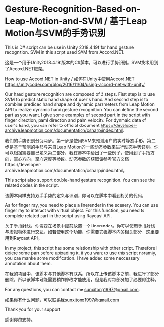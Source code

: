 # Gesture-Recognition-Based-on-Leap-Motion-and-SVM / 基于Leap Motion与SVM的手势识别
This is C# script can be use in Unity 2018.4.19f for hand gesture recognition. SVM in this script used SVM from Accord.NET.

这是一个用于Unity2018.4.19f版本的C#脚本，可以进行手势识别。SVM技术用到了Accord.NET框架。

How to use Accord.NET in Unity / 如何在Unity中使用Accord.NET https://unitycoder.com/blog/2016/11/04/using-accord-net-with-unity/

Our hand gesture recognition are composed of 2 steps. First step is to use SVM to predict static hand shape of user's hand. And second step is to combine prediced hand shape and dynamic parameters from Leap Motion API to realize dynamic hand gesture recognition. You can define the second part as you want. I give some examples of second part in the script with finger direction, paml direction and palm velocity. For dynmaic data of user's hand, you can refer to official document https://developer-archive.leapmotion.com/documentation/csharp/index.html.

我们的手势识别分为两步。第一步是使用SVM来预测用户的实时静态手形。第二步是基于预测的手形与来自Leap Motion的一些动态参数来进行动态手势识别。你可以根据需要自己定义第二部分，我在脚本中给出了一些例子，使用到了手指方向，掌心方向，掌心速度等参数。动态参数的获取请参考官方文档https://developer-archive.leapmotion.com/documentation/csharp/index.html。

This script also support double-hand gesture recognition. You can see the related codes in the script.

该脚本同样支持双手手势的定义与识别，你可以在脚本中看到相关的代码。

As for finger ray, you need to place a linerender in the scenery. You can use finger ray to interact with virtual object. For this function, you need to complete related part in the script using Raycast API.

关于手指射线，你需要在场景中提前放置一个Linerender。你可以使用手指射线与虚拟物体进行交互。如若使用这个功能，你需要完善脚本内的相关部分，这里要用到Raycast API。

In my project, this script has some relationship with other script. Therefore I delete some part before uploading it. If you want to use this script noramly, you can manke some modification. I have added some neccessary annotation about them. 

在我的项目中，该脚本与其他脚本有联系，所以在上传该脚本之前，我进行了部分删除，所以该脚本可能需要稍作修改才能使用，但是我对每部分加了必要的注释。

For any questions, you can contact me sunxitong1997@gmail.com.

如果你有什么问题，可以联系我sunxitong1997@gmail.com

Thank you for your support.

感谢你的支持。
